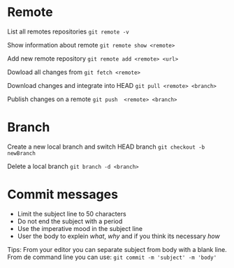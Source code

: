 # Remote

List all remotes repositories
`git remote -v`

Show information about remote
`git remote show <remote>`

Add new remote repository
`git remote add <remote> <url>`

Dowload all changes from <remote>
`git fetch <remote>`

Download changes and integrate into HEAD
`git pull <remote> <branch>`

Publish changes on a remote
`git push  <remote> <branch>`

# Branch

Create a new local branch and switch HEAD branch
`git checkout -b newBranch`

Delete a local branch
`git branch -d <branch>`

# Commit messages

- Limit the subject line to 50 characters
- Do not end the subject with a period
- Use the imperative mood in the subject line
- User the body to explein *what*, *why* and if you think its necessary *how*

Tips: From your editor you can separate subject from body with a blank line. From de command line you can use:
`git commit -m 'subject' -m 'body'`
